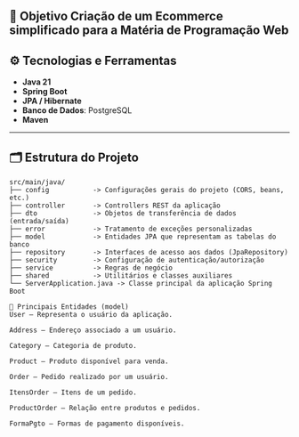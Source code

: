 📌 Objetivo
Criação de um Ecommerce simplificado para a Matéria de Programação Web
---

## ⚙️ Tecnologias e Ferramentas
- **Java 21**
- **Spring Boot**
- **JPA / Hibernate**
- **Banco de Dados**: PostgreSQL
- **Maven**

---

## 🗂️ Estrutura do Projeto

```plaintext
src/main/java/
├── config           -> Configurações gerais do projeto (CORS, beans, etc.)
├── controller       -> Controllers REST da aplicação
├── dto              -> Objetos de transferência de dados (entrada/saída)
├── error            -> Tratamento de exceções personalizadas
├── model            -> Entidades JPA que representam as tabelas do banco
├── repository       -> Interfaces de acesso aos dados (JpaRepository)
├── security         -> Configuração de autenticação/autorização
├── service          -> Regras de negócio
├── shared           -> Utilitários e classes auxiliares
└── ServerApplication.java -> Classe principal da aplicação Spring Boot

🧱 Principais Entidades (model)
User – Representa o usuário da aplicação.

Address – Endereço associado a um usuário.

Category – Categoria de produto.

Product – Produto disponível para venda.

Order – Pedido realizado por um usuário.

ItensOrder – Itens de um pedido.

ProductOrder – Relação entre produtos e pedidos.

FormaPgto – Formas de pagamento disponíveis.
